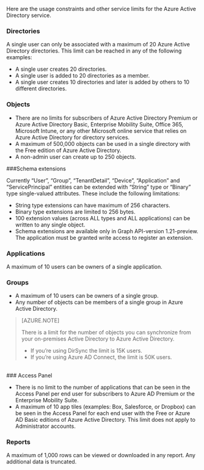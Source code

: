 ﻿Here are the usage constraints and other service limits for the Azure Active Directory service.

### Directories

A single user can only be associated with a maximum of 20 Azure Active Directory directories. This limit can be reached in any of the following examples:

- A single user creates 20 directories.
- A single user is added to 20 directories as a member.
- A single user creates 10 directories and later is added by others to 10 different directories.

### Objects

- There are no limits for subscribers of Azure Active Directory Premium or Azure Active Directory Basic, Enterprise Mobility Suite, Office 365, Microsoft Intune, or any other Microsoft online service that relies on Azure Active Directory for directory services.
- A maximum of 500,000 objects can be used in a single directory with the Free edition of Azure Active Directory.
- A non-admin user can create up to 250 objects.

###Schema extensions

Currently “User”, “Group”, “TenantDetail”, “Device”, “Application” and “ServicePrincipal” entities can be extended with “String” type or “Binary” type single-valued attributes. These include the following limitations:

- String type extensions can have maximum of 256 characters.
- Binary type extensions are limited to 256 bytes.
- 100 extension values (across ALL types and ALL applications) can be written to any single object.
- Schema extensions are available only in Graph API-version 1.21-preview. The application must be granted write access to register an extension.

### Applications

A maximum of 10 users can be owners of a single application.

### Groups

- A maximum of 10 users can be owners of a single group.
- Any number of objects can be members of a single group in Azure Active Directory.


> [AZURE.NOTE]
>
> There is a limit for the number of objects you can synchronize from your on-premises Active Directory to Azure Active Directory.
>
> - If you’re using DirSync the limit is 15K users.
> - If you’re using Azure AD Connect, the limit is 50K users.

<br/>
### Access Panel

- There is no limit to the number of applications that can be seen in the Access Panel per end user for subscribers to Azure AD Premium or the Enterprise Mobility Suite.
- A maximum of 10 app tiles (examples: Box, Salesforce, or Dropbox) can be seen in the Access Panel for each end user with the Free or Azure AD Basic editions of Azure Active Directory. This limit does not apply to Administrator accounts.

### Reports

A maximum of 1,000 rows can be viewed or downloaded in any report. Any additional data is truncated.
